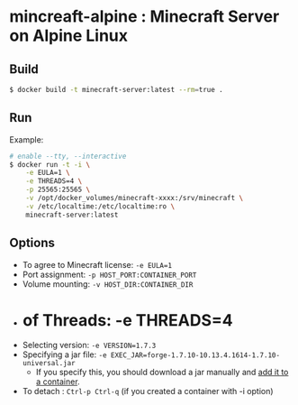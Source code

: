 # mincreaft-alpine : Minecraft Server on Alpine Linux

## Build
``` sh
$ docker build -t minecraft-server:latest --rm=true .
```

## Run
Example:

``` sh
# enable --tty, --interactive
$ docker run -t -i \
	-e EULA=1 \
	-e THREADS=4 \
	-p 25565:25565 \
	-v /opt/docker_volumes/minecraft-xxxx:/srv/minecraft \
	-v /etc/localtime:/etc/localtime:ro \
	minecraft-server:latest 
```

## Options
* To agree to Minecraft license: `-e EULA=1`
* Port assignment: `-p HOST_PORT:CONTAINER_PORT`
* Volume mounting: `-v HOST_DIR:CONTAINER_DIR`
* # of Threads: -e THREADS=4
* Selecting version: `-e VERSION=1.7.3`
* Specifying a jar file: `-e EXEC_JAR=forge-1.7.10-10.13.4.1614-1.7.10-universal.jar`
	* If you specify this, you should download a jar manually and [add it to a container](https://docs.docker.com/engine/reference/commandline/cp/).
* To detach : `Ctrl-p Ctrl-q` (if you created a container with -i option)
